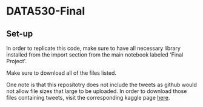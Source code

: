 # DATA530-Final

## Set-up

In order to replicate this code, make sure to have all necessary library installed from the import section from the main notebook labeled 'Final Project'.

Make sure to download all of the files listed.

One note is that this repositotry does not include the tweets as github would not allow file sizes that large to be uploaded. In order to download those files containing tweets, visit the corresponding kaggle 
page [here](https://www.kaggle.com/code/esterinkojtari/bakhmut-sentiment-analysis).
